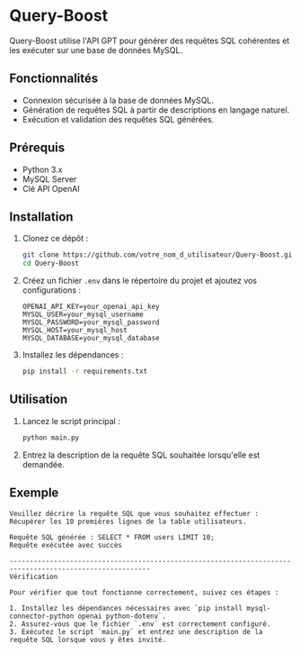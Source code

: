 # Query-Boost

Query-Boost utilise l'API GPT pour générer des requêtes SQL cohérentes et les exécuter sur une base de données MySQL.

## Fonctionnalités

- Connexion sécurisée à la base de données MySQL.
- Génération de requêtes SQL à partir de descriptions en langage naturel.
- Exécution et validation des requêtes SQL générées.

## Prérequis

- Python 3.x
- MySQL Server
- Clé API OpenAI

## Installation

1. Clonez ce dépôt :

    ```bash
    git clone https://github.com/votre_nom_d_utilisateur/Query-Boost.git
    cd Query-Boost
    ```

2. Créez un fichier `.env` dans le répertoire du projet et ajoutez vos configurations :

    ```env
    OPENAI_API_KEY=your_openai_api_key
    MYSQL_USER=your_mysql_username
    MYSQL_PASSWORD=your_mysql_password
    MYSQL_HOST=your_mysql_host
    MYSQL_DATABASE=your_mysql_database
    ```

3. Installez les dépendances :

    ```bash
    pip install -r requirements.txt
    ```

## Utilisation

1. Lancez le script principal :

    ```bash
    python main.py
    ```

2. Entrez la description de la requête SQL souhaitée lorsqu'elle est demandée.

## Exemple

```plaintext
Veuillez décrire la requête SQL que vous souhaitez effectuer :
Récupérer les 10 premières lignes de la table utilisateurs.

Requête SQL générée : SELECT * FROM users LIMIT 10;
Requête exécutée avec succès

---------------------------------------------------------------------------------------------------------
Vérification

Pour vérifier que tout fonctionne correctement, suivez ces étapes :

1. Installez les dépendances nécessaires avec `pip install mysql-connector-python openai python-dotenv`.
2. Assurez-vous que le fichier `.env` est correctement configuré.
3. Exécutez le script `main.py` et entrez une description de la requête SQL lorsque vous y êtes invité.
